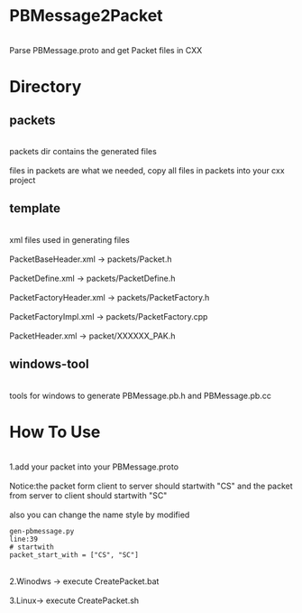 # PBMessage2Packet
<br>Parse PBMessage.proto and get Packet files in CXX</br>

# Directory
## packets
<br>packets dir contains the generated files </br>
<br>files in packets are what we needed, copy all files in packets into your cxx project</br> 
## template
<br>xml files used in generating files </br>
<br>PacketBaseHeader.xml -> packets/Packet.h</br>
<br>PacketDefine.xml -> packets/PacketDefine.h</br>
<br>PacketFactoryHeader.xml -> packets/PacketFactory.h</br>
<br>PacketFactoryImpl.xml -> packets/PacketFactory.cpp</br>
<br>PacketHeader.xml -> packet/XXXXXX_PAK.h</br>
## windows-tool
<br>tools for windows to generate PBMessage.pb.h and PBMessage.pb.cc</br>

# How To Use
<br>1.add your packet into your PBMessage.proto</br>
<br>Notice:the packet form client to server should startwith "CS" and the packet from server to client should startwith "SC"</br>
<br>also you can change the name style by modified </br>
```
gen-pbmessage.py
line:39
# startwith
packet_start_with = ["CS", "SC"]
```
<br>2.Winodws -> execute CreatePacket.bat</br>
<br>3.Linux-> execute CreatePacket.sh</br>
